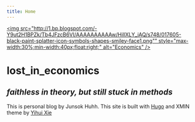 ```yaml
---
title: Home
---
```


[<img src="http://1.bp.blogspot.com/-Y9ut2H1BPZk/Tb4JFzcB6VI/AAAAAAAAAAw/HillXLY_iAQ/s748/017605-black-paint-splatter-icon-symbols-shapes-smiley-face1.png"" style="max-width:30%;min-width:40px;float:right;" alt="Economics" />](https://lostineconomics.netlify.com)

# lost_in_economics

## _faithless in theory, but still stuck in methods_

This is personal blog by Junsok Huhh. This site is built with [Hugo](https://gohugo.io) and XMIN theme by [Yihui Xie](https://themes.gohugo.io/hugo-xmin/)
